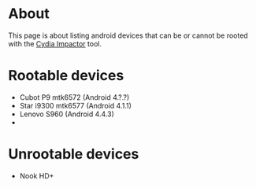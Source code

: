 # About


This page is about listing android devices that can be or cannot be rooted with the [Cydia Impactor](http://www.cydiaimpactor.com/) tool.

# Rootable devices


* Cubot P9 mtk6572 (Android 4.?.?)
* Star i9300 mtk6577 (Android 4.1.1)
* Lenovo S960 (Android 4.4.3)
* 
# Unrootable devices


* Nook HD+